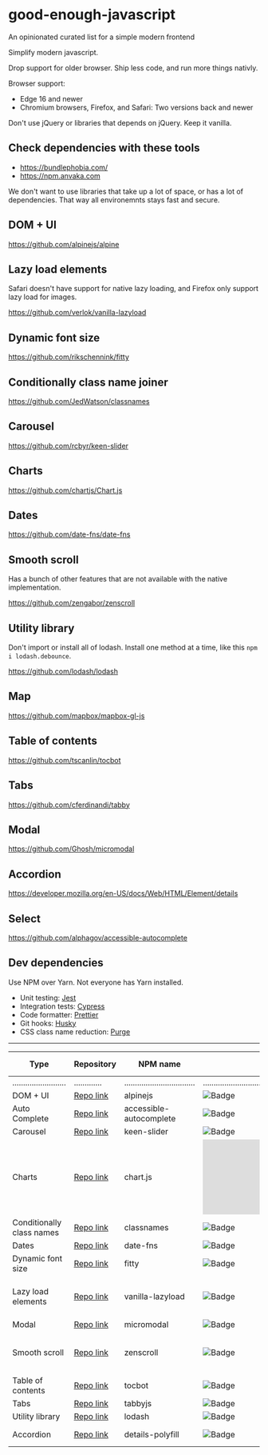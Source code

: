 # good-enough-javascript
An opinionated curated list for a simple modern frontend

Simplify modern javascript.

Drop support for older browser. Ship less code, and run more things nativly. 

Browser support:
* Edge 16 and newer
* Chromium browsers, Firefox, and Safari: Two versions back and newer

Don't use jQuery or libraries that depends on jQuery. Keep it vanilla.

## Check dependencies with these tools
* https://bundlephobia.com/
* https://npm.anvaka.com

We don't want to use libraries that take up a lot of space, or has a lot of dependencies. That way all environemnts stays fast and secure. 

## DOM + UI
https://github.com/alpinejs/alpine

## Lazy load elements
Safari doesn't have support for native lazy loading, and Firefox only support lazy load for images.

https://github.com/verlok/vanilla-lazyload

## Dynamic font size
https://github.com/rikschennink/fitty

## Conditionally class name joiner
https://github.com/JedWatson/classnames

## Carousel
https://github.com/rcbyr/keen-slider

## Charts
https://github.com/chartjs/Chart.js

## Dates
https://github.com/date-fns/date-fns

## Smooth scroll
Has a bunch of other features that are not available with the native implementation.

https://github.com/zengabor/zenscroll

## Utility library
Don't import or install all of lodash. Install one method at a time, like this `npm i lodash.debounce`.

https://github.com/lodash/lodash

## Map
https://github.com/mapbox/mapbox-gl-js

## Table of contents
https://github.com/tscanlin/tocbot

## Tabs
https://github.com/cferdinandi/tabby

## Modal
https://github.com/Ghosh/micromodal

## Accordion
https://developer.mozilla.org/en-US/docs/Web/HTML/Element/details

## Select
https://github.com/alphagov/accessible-autocomplete

## Dev dependencies

Use NPM over Yarn. Not everyone has Yarn installed. 

* Unit testing: [Jest](https://github.com/facebook/jest)
* Integration tests: [Cypress](https://github.com/cypress-io/cypress)
* Code formatter: [Prettier](https://github.com/prettier/prettier)
* Git hooks: [Husky](https://github.com/typicode/husky)
* CSS class name reduction: [Purge](https://github.com/FullHuman/purgecss)


---

|Type                     |Repository                                         |NPM name               |License                                                           |minified+gzip                                               |tree-shaking                                                        |dependency count                                                        |Notes                                                                                                                                    |Browser fallback|
|-------------------------|---------------------------------------------------|-----------------------|------------------------------------------------------------------|--------------------------------------------------------------|--------------------------------------------------------------------|------------------------------------------------------------------------|-----------------------------------------------------------------------------------------------------------------------------------------|----------------|
|.........................|.............|.................................|.................................|........................................|.........................................|................................................|............................................................................|................|
|DOM + UI                 |[Repo link](https://github.com/alpinejs/alpine)                 |alpinejs               |![Badge](https://badgen.net/github/license/alpinejs/alpine)       |![Badge](https://badgen.net/bundlephobia/minzip/alpinejs)     |![Badge](https://badgen.net/bundlephobia/tree-shaking/alpinejs)     |![Badge](https://badgen.net/bundlephobia/dependency-count/alpinejs)     |                                                                                                                                         |                |
|Auto Complete            |[Repo link](https://github.com/alphagov/accessible-autocomplete)|accessible-autocomplete|![Badge](https://badgen.net/github/license/alphagov/accessible-autocomplete)|![Badge](https://badgen.net/bundlephobia/minzip/accessible-autocomplete)|![Badge](https://badgen.net/bundlephobia/tree-shaking/accessible-autocomplete)|![Badge](https://badgen.net/bundlephobia/dependency-count/accessible-autocomplete)|                                                                                                                                         |                |
|Carousel                 |[Repo link](https://github.com/rcbyr/keen-slider)               |keen-slider            |![Badge](https://badgen.net/github/license/rcbyr/keen-slider)     |![Badge](https://badgen.net/bundlephobia/minzip/keen-slider)  |![Badge](https://badgen.net/bundlephobia/tree-shaking/keen-slider)  |![Badge](https://badgen.net/bundlephobia/dependency-count/keen-slider)  |                                                                                                                                         |                |
|Charts                   |[Repo link](https://github.com/chartjs/Chart.js)                |chart.js               |![Badge](https://badgen.net/github/license/chartjs/Chart.js)      |![Badge](https://badgen.net/bundlephobia/minzip/chart.js)     |![Badge](https://badgen.net/bundlephobia/tree-shaking/chart.js)     |![Badge](https://badgen.net/bundlephobia/dependency-count/chart.js)     |Version 3 is still in beta                                                                                                               |                |
|Conditionally class names|[Repo link](https://github.com/JedWatson/classnames)            |classnames             |![Badge](https://badgen.net/github/license/JedWatson/classnames)  |![Badge](https://badgen.net/bundlephobia/minzip/classnames)   |![Badge](https://badgen.net/bundlephobia/tree-shaking/classnames)   |![Badge](https://badgen.net/bundlephobia/dependency-count/classnames)   |                                                                                                                                         |                |
|Dates                    |[Repo link](https://github.com/date-fns/date-fns)               |date-fns               |![Badge](https://badgen.net/github/license/date-fns/date-fns)     |![Badge](https://badgen.net/bundlephobia/minzip/date-fns)     |![Badge](https://badgen.net/bundlephobia/tree-shaking/date-fns)     |![Badge](https://badgen.net/bundlephobia/dependency-count/date-fns)     |                                                                                                                                         |                |
|Dynamic font size        |[Repo link](https://github.com/rikschennink/fitty)              |fitty                  |![Badge](https://badgen.net/github/license/rikschennink/fitty)    |![Badge](https://badgen.net/bundlephobia/minzip/fitty)        |![Badge](https://badgen.net/bundlephobia/tree-shaking/fitty)        |![Badge](https://badgen.net/bundlephobia/dependency-count/fitty)        |                                                                                                                                         |                |
|Lazy load elements       |[Repo link](https://github.com/verlok/vanilla-lazyload)         |vanilla-lazyload       |![Badge](https://badgen.net/github/license/verlok/vanilla-lazyload)|![Badge](https://badgen.net/bundlephobia/minzip/vanilla-lazyload)|![Badge](https://badgen.net/bundlephobia/tree-shaking/vanilla-lazyload)|![Badge](https://badgen.net/bundlephobia/dependency-count/vanilla-lazyload)|Safari doesn't have support for native lazy loading, and Firefox only support lazy load for image elements. Also has more functionality. |Yes             |
|Modal                    |[Repo link](https://github.com/Ghosh/micromodal)                |micromodal             |![Badge](https://badgen.net/github/license/Ghosh/micromodal)      |![Badge](https://badgen.net/bundlephobia/minzip/micromodal)   |![Badge](https://badgen.net/bundlephobia/tree-shaking/micromodal)   |![Badge](https://badgen.net/bundlephobia/dependency-count/micromodal)   |                                                                                                                                         |                |
|Smooth scroll            |[Repo link](https://github.com/zengabor/zenscroll)              |zenscroll              |![Badge](https://badgen.net/github/license/zengabor/zenscroll)    |![Badge](https://badgen.net/bundlephobia/minzip/zenscroll)    |![Badge](https://badgen.net/bundlephobia/tree-shaking/zenscroll)    |![Badge](https://badgen.net/bundlephobia/dependency-count/zenscroll)    |Has a bunch of other features that are not available with the native implementation. Safari doesn’t support CSSOM Scroll-behavior.       |Yes             |
|Table of contents        |[Repo link](https://github.com/tscanlin/tocbot)                 |tocbot                 |![Badge](https://badgen.net/github/license/tscanlin/tocbot)       |![Badge](https://badgen.net/bundlephobia/minzip/tocbot)       |![Badge](https://badgen.net/bundlephobia/tree-shaking/tocbot)       |![Badge](https://badgen.net/bundlephobia/dependency-count/tocbot)       |                                                                                                                                         |                |
|Tabs                     |[Repo link](https://github.com/cferdinandi/tabby)               |tabbyjs                |![Badge](https://badgen.net/github/license/cferdinandi/tabby)     |![Badge](https://badgen.net/bundlephobia/minzip/tabbyjs)      |![Badge](https://badgen.net/bundlephobia/tree-shaking/tabbyjs)      |![Badge](https://badgen.net/bundlephobia/dependency-count/tabbyjs)      |                                                                                                                                         |                |
|Utility library          |[Repo link](https://github.com/lodash/lodash)                   |lodash                 |![Badge](https://badgen.net/github/license/lodash/lodash)         |![Badge](https://badgen.net/bundlephobia/minzip/lodash)       |![Badge](https://badgen.net/bundlephobia/tree-shaking/lodash)       |![Badge](https://badgen.net/bundlephobia/dependency-count/lodash)       |                                                                                                                                         |                |
|Accordion                |[Repo link](https://github.com/rstacruz/details-polyfill)       |details-polyfill       |![Badge](https://badgen.net/github/license/rstacruz/details-polyfill)|![Badge](https://badgen.net/bundlephobia/minzip/details-polyfill)|![Badge](https://badgen.net/bundlephobia/tree-shaking/details-polyfill)|![Badge](https://badgen.net/bundlephobia/dependency-count/details-polyfill)|https://developer.mozilla.org/en-US/docs/Web/HTML/Element/details                                                                        |Yes             |
